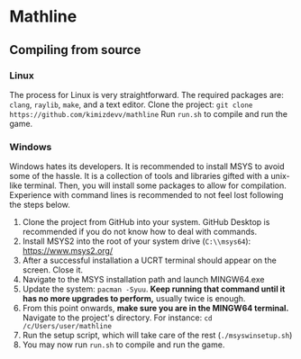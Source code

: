# Mathline

## Compiling from source

### Linux

The process for Linux is very straightforward.
The required packages are: `clang`, `raylib`, `make`, and a text editor.
Clone the project: `git clone https://github.com/kimizdevv/mathline`
Run `run.sh` to compile and run the game.

### Windows

Windows hates its developers.
It is recommended to install MSYS to avoid some of the hassle. It is a collection of tools and libraries gifted with a unix-like terminal. Then, you will install some packages to allow for compilation. Experience with command lines is recommended to not feel lost following the steps below.
1. Clone the project from GitHub into your system. GitHub Desktop is recommended if you do not know how to deal with commands.
2. Install MSYS2 into the root of your system drive (`C:\\msys64`): https://www.msys2.org/
3. After a successful installation a UCRT terminal should appear on the screen. Close it.
4. Navigate to the MSYS installation path and launch MINGW64.exe
5. Update the system: `pacman -Syuu`. **Keep running that command until it has no more upgrades to perform,** usually twice is enough.
6. From this point onwards, **make sure you are in the MINGW64 terminal.** Navigate to the project's directory. For instance: `cd /c/Users/user/mathline`
7. Run the setup script, which will take care of the rest (`./msyswinsetup.sh`)
8. You may now run `run.sh` to compile and run the game.

